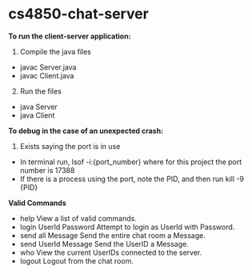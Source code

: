 # cs4850-chat-server

**To run the client-server application:**

1. Compile the java files
  - javac Server.java
  - javac Client.java
2. Run the files
  - java Server
  - java Client

**To debug in the case of an unexpected crash:**

1. Exists saying the port is in use
  - In terminal run, lsof -i:{port_number} where for this project the port number is 17388
  - If there is a process using the port, note the PID, and then run kill -9 {PID}

**Valid Commands**
- help
View a list of valid commands.
- login UserId Password
Attempt to login as UserId with Password.
- send all Message
Send the entire chat room a Message.
- send UserId Message
Send the UserID a Message.
- who
View the current UserIDs connected to the server.
- logout
Logout from the chat room.